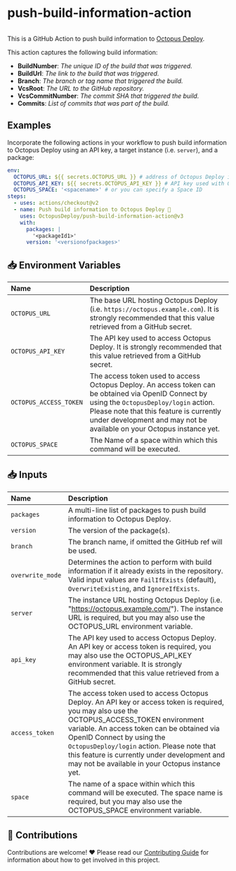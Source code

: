 # push-build-information-action

<img alt= "" src="https://github.com/OctopusDeploy/push-build-information-action/raw/main/assets/github-actions-octopus.png" />

This is a GitHub Action to push build information to [Octopus Deploy](https://octopus.com/).

This action captures the following build information:

- **BuildNumber**: _The unique ID of the build that was triggered._
- **BuildUrl**: _The link to the build that was triggered._
- **Branch**: _The branch or tag name that triggered the build._
- **VcsRoot**: _The URL to the GitHub repository._
- **VcsCommitNumber**: _The commit SHA that triggered the build._
- **Commits**: _List of commits that was part of the build._

## Examples

Incorporate the following actions in your workflow to push build information to Octopus Deploy using an API key, a target instance (i.e. `server`), and a package:

```yml
env:
  OCTOPUS_URL: ${{ secrets.OCTOPUS_URL }} # address of Octopus Deploy instance (i.e. https://demo.octopus.app)
  OCTOPUS_API_KEY: ${{ secrets.OCTOPUS_API_KEY }} # API key used with Octopus Deploy instance
  OCTOPUS_SPACE: '<spacename>' # or you can specify a Space ID
steps:
  - uses: actions/checkout@v2
  - name: Push build information to Octopus Deploy 🐙
    uses: OctopusDeploy/push-build-information-action@v3
    with:
      packages: |
        '<packageId1>'
      version: '<versionofpackages>'
```

## 📥 Environment Variables

| Name                   | Description                                                                                                                                                                                                                                                       |
| :--------------------- | :---------------------------------------------------------------------------------------------------------------------------------------------------------------------------------------------------------------------------------------------------------------- |
| `OCTOPUS_URL`          | The base URL hosting Octopus Deploy (i.e. `https://octopus.example.com`). It is strongly recommended that this value retrieved from a GitHub secret.                                                                                                              |
| `OCTOPUS_API_KEY`      | The API key used to access Octopus Deploy. It is strongly recommended that this value retrieved from a GitHub secret.                                                                                                                                             |
| `OCTOPUS_ACCESS_TOKEN` | The access token used to access Octopus Deploy. An access token can be obtained via OpenID Connect by using the `OctopusDeploy/login` action. Please note that this feature is currently under development and may not be available on your Octopus instance yet. |
| `OCTOPUS_SPACE`        | The Name of a space within which this command will be executed.                                                                                                                                                                                                   |

## 📥 Inputs

| Name             | Description                                                                                                                                                                                                                                                                                                                                                               |
| :--------------- | :------------------------------------------------------------------------------------------------------------------------------------------------------------------------------------------------------------------------------------------------------------------------------------------------------------------------------------------------------------------------ |
| `packages`       | A multi-line list of packages to push build information to Octopus Deploy.                                                                                                                                                                                                                                                                                                |
| `version`        | The version of the package(s).                                                                                                                                                                                                                                                                                                                                            |
| `branch`         | The branch name, if omitted the GitHub ref will be used.                                                                                                                                                                                                                                                                                                                  |
| `overwrite_mode` | Determines the action to perform with build information if it already exists in the repository. Valid input values are `FailIfExists` (default), `OverwriteExisting`, and `IgnoreIfExists`.                                                                                                                                                                               |
| `server`         | The instance URL hosting Octopus Deploy (i.e. "https://octopus.example.com/"). The instance URL is required, but you may also use the OCTOPUS_URL environment variable.                                                                                                                                                                                                   |
| `api_key`        | The API key used to access Octopus Deploy. An API key or access token is required, you may also use the OCTOPUS_API_KEY environment variable. It is strongly recommended that this value retrieved from a GitHub secret.                                                                                                                                                  |
| `access_token`   | The access token used to access Octopus Deploy. An API key or access token is required, you may also use the OCTOPUS_ACCESS_TOKEN environment variable. An access token can be obtained via OpenID Connect by using the `OctopusDeploy/login` action. Please note that this feature is currently under development and may not be available in your Octopus instance yet. |
| `space`          | The name of a space within which this command will be executed. The space name is required, but you may also use the OCTOPUS_SPACE environment variable.                                                                                                                                                                                                                  |

## 🤝 Contributions

Contributions are welcome! :heart: Please read our [Contributing Guide](.github/CONTRIBUTING.md) for information about how to get involved in this project.
